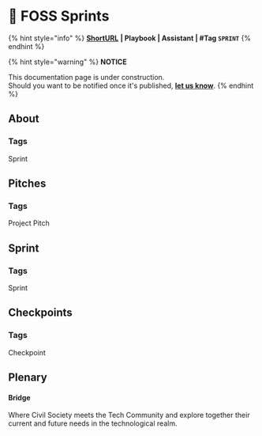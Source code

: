 # 🏃 FOSS Sprints

{% hint style="info" %}
[**ShortURL**](https://tiof.click/TUFS) **| Playbook | Assistant | #Tag `SPRINT`**
{% endhint %}



{% hint style="warning" %}
**NOTICE**

This documentation page is under construction.\
Should you want to be notified once it's published, [**let us know**](https://tiof.click/TIOFTarianUpdatesService).
{% endhint %}

## About



### Tags

Sprint



## Pitches



### Tags

Project Pitch



## Sprint



### Tags

Sprint





## Checkpoints



### Tags

Checkpoint



## Plenary





#### Bridge

Where Civil Society meets the Tech Community and explore together their current and future needs in the technological realm.







